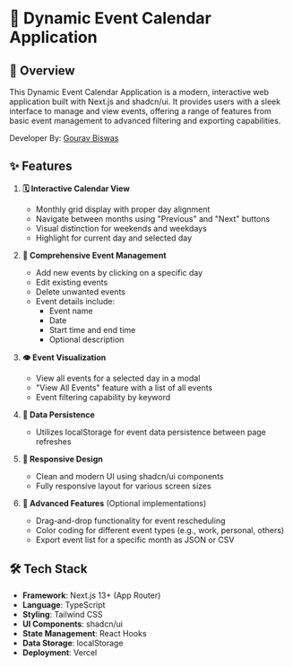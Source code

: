 # 📅 Dynamic Event Calendar Application

## 🌟 Overview

This Dynamic Event Calendar Application is a modern, interactive web application built with Next.js and shadcn/ui. It provides users with a sleek interface to manage and view events, offering a range of features from basic event management to advanced filtering and exporting capabilities.

Developer By: [Gourav Biswas](https://github.com/Gourav2205)

## ✨ Features

1. **🗓️ Interactive Calendar View**
   - Monthly grid display with proper day alignment
   - Navigate between months using "Previous" and "Next" buttons
   - Visual distinction for weekends and weekdays
   - Highlight for current day and selected day

2. **📝 Comprehensive Event Management**
   - Add new events by clicking on a specific day
   - Edit existing events
   - Delete unwanted events
   - Event details include:
     - Event name
     - Date
     - Start time and end time
     - Optional description

3. **👁️ Event Visualization**
   - View all events for a selected day in a modal
   - "View All Events" feature with a list of all events
   - Event filtering capability by keyword

4. **💾 Data Persistence**
   - Utilizes localStorage for event data persistence between page refreshes

5. **📱 Responsive Design**
   - Clean and modern UI using shadcn/ui components
   - Fully responsive layout for various screen sizes

6. **🚀 Advanced Features** (Optional implementations)
   - Drag-and-drop functionality for event rescheduling
   - Color coding for different event types (e.g., work, personal, others)
   - Export event list for a specific month as JSON or CSV

## 🛠️ Tech Stack

- **Framework**: Next.js 13+ (App Router)
- **Language**: TypeScript
- **Styling**: Tailwind CSS
- **UI Components**: shadcn/ui
- **State Management**: React Hooks
- **Data Storage**: localStorage
- **Deployment**: Vercel



